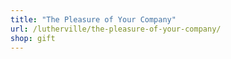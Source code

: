 ```yaml
---
title: "The Pleasure of Your Company"
url: /lutherville/the-pleasure-of-your-company/
shop: gift
---
```

